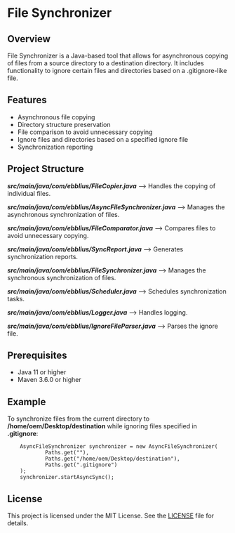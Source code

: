 # File Synchronizer

## Overview
File Synchronizer is a Java-based tool that allows for asynchronous copying of files from a source directory to a destination directory. It includes functionality to ignore certain files and directories based on a .gitignore-like file.

## Features
- Asynchronous file copying
- Directory structure preservation
- File comparison to avoid unnecessary copying
- Ignore files and directories based on a specified ignore file
- Synchronization reporting

## Project Structure

***src/main/java/com/ebblius/FileCopier.java*** --> Handles the copying of individual files. 

***src/main/java/com/ebblius/AsyncFileSynchronizer.java*** --> Manages the asynchronous synchronization of files. 

***src/main/java/com/ebblius/FileComparator.java*** --> Compares files to avoid unnecessary copying. 

***src/main/java/com/ebblius/SyncReport.java*** --> Generates synchronization reports. 

***src/main/java/com/ebblius/FileSynchronizer.java*** --> Manages the synchronous synchronization of files. 

***src/main/java/com/ebblius/Scheduler.java*** --> Schedules synchronization tasks. 

***src/main/java/com/ebblius/Logger.java*** --> Handles logging. 

***src/main/java/com/ebblius/IgnoreFileParser.java*** --> Parses the ignore file. 

## Prerequisites
- Java 11 or higher
- Maven 3.6.0 or higher

## Example
To synchronize files from the current directory to __/home/oem/Desktop/destination__ while ignoring files specified in __.gitignore__:

```
    AsyncFileSynchronizer synchronizer = new AsyncFileSynchronizer(
            Paths.get(""),
            Paths.get("/home/oem/Desktop/destination"),
            Paths.get(".gitignore")
    );
    synchronizer.startAsyncSync();
```

## License

This project is licensed under the MIT License. See the [LICENSE](LICENSE) file for details.
